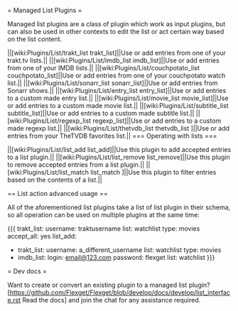 = Managed List Plugins =

Managed list plugins are a class of plugin which work as input plugins, but can also be used in other contexts to edit the list or act certain way based on the list content.

||[wiki:Plugins/List/trakt_list trakt_list]||Use or add entries from one of your trakt.tv lists.||
||[wiki:Plugins/List/imdb_list imdb_list]||Use or add entries from one of your IMDB lists.||
||[wiki:Plugins/List/couchpotato_list couchpotato_list]||Use or add entries from one of your couchpotato watch list.||
||[wiki:Plugins/List/sonarr_list sonarr_list]||Use or add entries from Sonarr shows.||
||[wiki:Plugins/List/entry_list entry_list]||Use or add entries to a custom made entry list.||
||[wiki:Plugins/List/movie_list movie_list]||Use or add entries to a custom made movie list.||
||[wiki:Plugins/List/subtitle_list subtitle_list]||Use or add entries to a custom made subtitle list.||
||[wiki:Plugins/List/regexp_list regexp_list]||Use or add entries to a custom made regexp list.||
||[wiki:Plugins/List/thetvdb_list thetvdb_list ]||Use or add entries from your TheTVDB favorites list.||
=== Operating with lists ===

||[wiki:Plugins/List/list_add list_add]||Use this plugin to add accepted entries to a list plugin.||
||[wiki:Plugins/List/list_remove list_remove]||Use this plugin to remove accepted entries from a list plugin.||
||[wiki:Plugins/List/list_match list_match ]||Use this plugin to filter entries based on the contents of a list.||

== List action advanced usage ==

All of the aforementioned list plugins take a list of list plugin in their schema, so all operation can be used on multiple plugins at the same time:

{{{
trakt_list:
  username: traktusername
  list: watchlist
  type: movies
accept_all: yes
list_add:
  - trakt_list:
      username: a_different_username
      list: watchlist
      type: movies
  - imdb_list:
      login: email@123.com
      password: flexget
      list: watchlist
}}}

= Dev docs =

Want to create or convert an existing plugin to a managed list plugin? [https://github.com/Flexget/Flexget/blob/develop/docs/develop/list_interface.rst Read the docs] and join the chat for any assistance required.